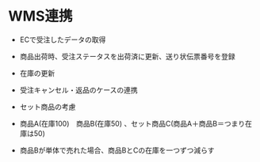 # WMS連携
- ECで受注したデータの取得
- 商品出荷時、受注ステータスを出荷済に更新、送り状伝票番号を登録
-  在庫の更新
- 受注キャンセル・返品のケースの連携

- セット商品の考慮
- 商品A(在庫100)　商品B(在庫50) 、セット商品C(商品A＋商品B＝つまり在庫は50)
- 商品Bが単体で売れた場合、商品BとCの在庫を一つずつ減らす
